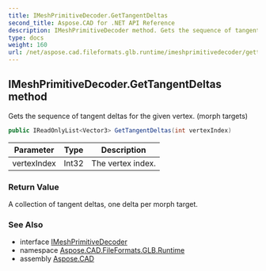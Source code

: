 ```yaml
---
title: IMeshPrimitiveDecoder.GetTangentDeltas
second_title: Aspose.CAD for .NET API Reference
description: IMeshPrimitiveDecoder method. Gets the sequence of tangent deltas for the given vertex. morph targets
type: docs
weight: 160
url: /net/aspose.cad.fileformats.glb.runtime/imeshprimitivedecoder/gettangentdeltas/
---
```

## IMeshPrimitiveDecoder.GetTangentDeltas method

Gets the sequence of tangent deltas for the given vertex. (morph targets)

```csharp
public IReadOnlyList<Vector3> GetTangentDeltas(int vertexIndex)
```

| Parameter | Type | Description |
| --- | --- | --- |
| vertexIndex | Int32 | The vertex index. |

### Return Value

A collection of tangent deltas, one delta per morph target.

### See Also

* interface [IMeshPrimitiveDecoder](../)
* namespace [Aspose.CAD.FileFormats.GLB.Runtime](../../imeshprimitivedecoder/)
* assembly [Aspose.CAD](../../../)


